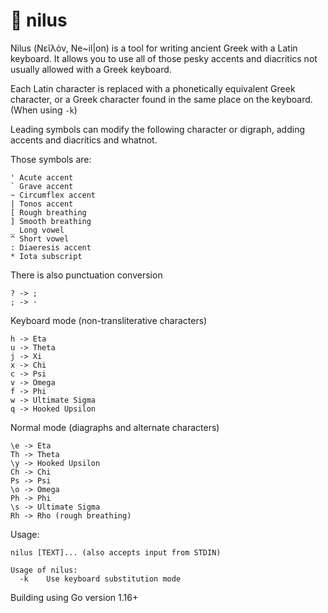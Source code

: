 # 🏺 nilus

Nilus (Νεῖλόν, Ne~il\|on) is a tool for writing ancient Greek with a Latin keyboard. It allows you to use all of those pesky accents and diacritics not usually allowed with a Greek keyboard.

Each Latin character is replaced with a phonetically equivalent Greek character, or a Greek character found in the same place on the keyboard. (When using `-k`)

Leading symbols can modify the following character or digraph, adding accents and diacritics and whatnot.

Those symbols are:

```
' Acute accent
` Grave accent
~ Circumflex accent
| Tonos accent
[ Rough breathing
] Smooth breathing
_ Long vowel
^ Short vowel
: Diaeresis accent
* Iota subscript
```

There is also punctuation conversion

```
? -> ;
; -> ·
```

Keyboard mode (non-transliterative characters)

```
h -> Eta
u -> Theta
j -> Xi
x -> Chi
c -> Psi
v -> Omega
f -> Phi
w -> Ultimate Sigma
q -> Hooked Upsilon
```

Normal mode (diagraphs and alternate characters)

```
\e -> Eta
Th -> Theta
\y -> Hooked Upsilon
Ch -> Chi
Ps -> Psi
\o -> Omega
Ph -> Phi
\s -> Ultimate Sigma
Rh -> Rho (rough breathing)
```

Usage:

```
nilus [TEXT]... (also accepts input from STDIN)

Usage of nilus:
  -k	Use keyboard substitution mode
```

Building using Go version 1.16+
